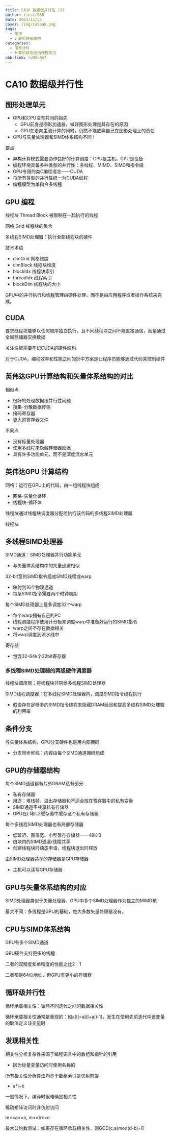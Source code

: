 ```yaml
---
title: CA10 数据级并行性 (2)
author: tinsir888
date: 2021/11/23
cover: /img/cabook.png
tags:
  - 笔记
  - 计算机体系结构
categories:
  - 南开计科
  - 计算机体系结构课程笔记
abbrlink: fd42e8e7
---
```




# CA10 数据级并行性

## 图形处理单元

- GPU和CPU没有共同的祖先
  - GPU前身是图形加速器，做好图形处理是其存在的原因
  - GPU在走向主流计算的同时，仍然不能放弃自己在图形处理上的责任
- GPU与矢量处理器和SIMD体系结构不同！

要点

- 异构计算模式需要协作良好的计算调度：CPU是主机，GPU是设备
- 编程环境具备多种类型的并行性：多线程、MIMD、SIMD和指令级
- GPU专用的类C编程语言——CUDA
- 将所有类型的并行性统一为CUDA线程
- 编程模型为单指令多线程

## GPU 编程

线程块 Thread Block 被限制在一起执行的线程

网格 Grid 线程块的集合

多线程SIMD处理器：执行全部线程块的硬件

技术术语

- dimGrid 网格维度
- dimBlock 线程块维度
- blockIdx 线程块索引
- threadIdx 线程索引
- blockDim 线程块的大小

GPU中的并行执行和线程管理由硬件处理，而不是由应用程序或者操作系统来完成。

## CUDA

要求线程块能够以任何顺序独立执行，且不同线程块之间不能直接通信，而是通过全局存储器交换数据

关注性能需要牢记CUDA的硬件结构

对于CUDA，编程效率和性能之间的折中方案是让程序员能够通过代码来控制硬件

## 英伟达GPU计算结构和矢量体系结构的对比

相似点

- 很好的处理数据级并行性问题
- 搜集-分散数据传输
- 掩码寄存器
- 更大的寄存器文件

不同点

- 没有标量处理器
- 使用多线程来隐藏存储器延迟
- 具有许多功能单元，而不是深度流水单元

## 英伟达GPU 计算结构

网格：运行在GPU上的代码，由一组线程块组成

- 网格-矢量化循环
- 线程块-循环体

线程块通过线程块调度器分配给执行该代码的多线程SIMD处理器

线程块

## 多线程SIMD处理器

SIMD通道：SIMD处理器并行功能单元

- 与矢量体系结构中的矢量通道相似

32-bit宽的SIMD指令组成SIMD线程或warp

- 映射到16个物理通道
- 每条SIMD指令需要两个时钟周期

每个SIMD处理器上最多调度32个warp

- 每个warp拥有自己的PC
- 线程调度程序使用计分板来调度warp中准备好运行的SIMD指令
- warp之间不存在数据相关
- 将warp调度到流水线中

寄存器

- 包含32-64k个32bit寄存器

### 多线程SIMD处理器的两级硬件调度器

线程块调度器：将线程块非陪给多线程SIMD处理器

SIMD线程调度器：在多线程SIMD处理器内，调度SIMD指令线程执行

- 假设存在足够多的SIMD指令线程来隐藏DRAM延迟和提高多线程SIMD处理器的利用率

## 条件分支

与矢量体系结构，GPU分支硬件也是用内部掩码

- 分支同步堆栈：内容由每个SIMD通道掩码组成

## GPU的存储器结构

每个SIMD通道都有片外DRAM私有部分

- 私有存储器
- 用途：堆栈帧、溢出存储器和不适合放在寄存器中的私有变量
- SIMD通道不共享私有存储器
- GPU在L1和L2缓存器中缓存这个私有存储器

每个多线程SIMD处理器也有局部存储器

- 低延迟、高带宽、小型暂存存储器——48KiB
- 由块内的SIMD通道/线程共享
- 创建线程块时动态申请，线程块退出时释放

由SIMD处理器共享的存储器是GPU存储器

- 主机可以读写GPU存储器

## GPU与矢量体系结构的对应

SIMD处理器类似于矢量处理器，GPU中多个SIMD处理器作为独立的MIMD核

最大不同：多线程是GPU的基础，绝大多数矢量处理器没有。

## CPU与SIMD体系结构

GPU有多个SIMD通道

GPU硬件支持更多的线程

二者的双精度和单精度的性能之比2：1

二者都是64位地址，但GPU有更小的存储器

## 循环级并行性

循环承载相关性：循环不同迭代之间的数据相关性

循环承载相关性通常是重现的：如a[i]=a[i]+a[i-1]，发生在使用先前迭代中该变量的取值定义该变量时

## 发现相关性

相关性分析复杂性来源于编程语言中的数组和指针的引用

- 因为标量变量访问时使用名称的

所有相关性分析算法均基于数组索引是仿射前提

- a*i+b

一般情况下，编译时很难确定相关性

稀疏矩阵访问时非仿射访问

m<=a<=n, m<=b<=n

最大公约数测试：如果存在循环承载相关性，则GCD(c,a)mod(d-b)=0

